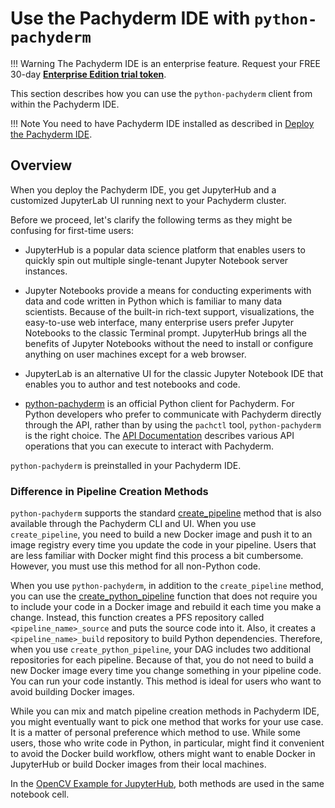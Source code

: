 # Use the Pachyderm IDE with `python-pachyderm`

!!! Warning
    The Pachyderm IDE is an enterprise feature. Request your FREE 30-day [**Enterprise Edition trial token**](https://www.pachyderm.com/trial).

This section describes how you can use the `python-pachyderm`
client from within the Pachyderm IDE.

!!! Note
    You need to have Pachyderm IDE installed as described in
    [Deploy the Pachyderm IDE](../../deploy-manage/deploy/deploy-pachyderm-ide.md).

## Overview

When you deploy the Pachyderm IDE, you get JupyterHub and
a customized JupyterLab UI running next to your Pachyderm
cluster.

Before we proceed, let's clarify the following terms
as they might be confusing for first-time users:

* JupyterHub is a popular data science platform that enables users
to quickly spin out multiple single-tenant Jupyter Notebook server instances.

* Jupyter Notebooks provide a means for conducting experiments with data and
code written in Python which is familiar to many data scientists. Because of
the built-in rich-text support, visualizations, the easy-to-use web interface,
many enterprise users prefer Jupyter Notebooks to the classic Terminal prompt.
JupyterHub brings all the benefits of Jupyter Notebooks without the need
to install or configure anything on user machines except for a web browser.

* JupyterLab is an alternative UI for the classic Jupyter Notebook IDE
that enables you to author and test notebooks and
code.

* [python-pachyderm](https://github.com/pachyderm/python-pachyderm) is an
official Python client for Pachyderm. For Python developers who prefer to
communicate with Pachyderm directly through the API, rather than by using
the `pachctl` tool, `python-pachyderm` is the right choice.
The [API Documentation](https://pachyderm.github.io/python-pachyderm/python_pachyderm.m.html)
describes various API operations that you can execute to interact with
Pachyderm.

`python-pachyderm` is preinstalled in your Pachyderm IDE.

### Difference in Pipeline Creation Methods

`python-pachyderm` supports the standard
[create_pipeline](https://pachyderm.github.io/python-pachyderm/python_pachyderm.m.html#python_pachyderm.Client.create_pipeline)
method that is
also available through the Pachyderm CLI and UI. When you use
`create_pipeline`, you need to build a new Docker image and push
it to an image registry every
time you update the code in your pipeline. Users that are less familiar
with Docker might find this process a bit cumbersome. However, you must
use this method for all non-Python code.

When you use `python-pachyderm`, in addition to the
`create_pipeline` method,
you can use the [create_python_pipeline](https://pachyderm.github.io/python-pachyderm/python_pachyderm.m.html#python_pachyderm.create_python_pipeline)
function that does not require
you to include your code in a Docker image and rebuild it each time you make
a change. Instead, this function creates a PFS repository
called `<pipeline_name>_source` and puts the source code into it. Also, it
creates a `<pipeline_name>_build` repository to build Python dependencies.
Therefore, when you use `create_python_pipeline`, your DAG includes two
additional repositories for each pipeline.
Because of that, you do not need
to build a new Docker image every time you change something in your
pipeline code. You can run your code instantly. This method is ideal for
users who want to avoid building Docker images.

While you can mix and match pipeline creation methods in Pachyderm IDE, you
might eventually want to pick one method that works for your use case. It is a
matter of personal preference which method to use. While some users, those
who write code in Python, in particular, might
find it convenient to avoid the Docker build workflow, others might want to
enable Docker in JupyterHub or build Docker images from their local machines.

In the [OpenCV Example for JupyterHub](https://github.com/pachyderm/python-pachyderm/tree/1.13.x/examples/opencv),
both methods are used in the same notebook cell.
